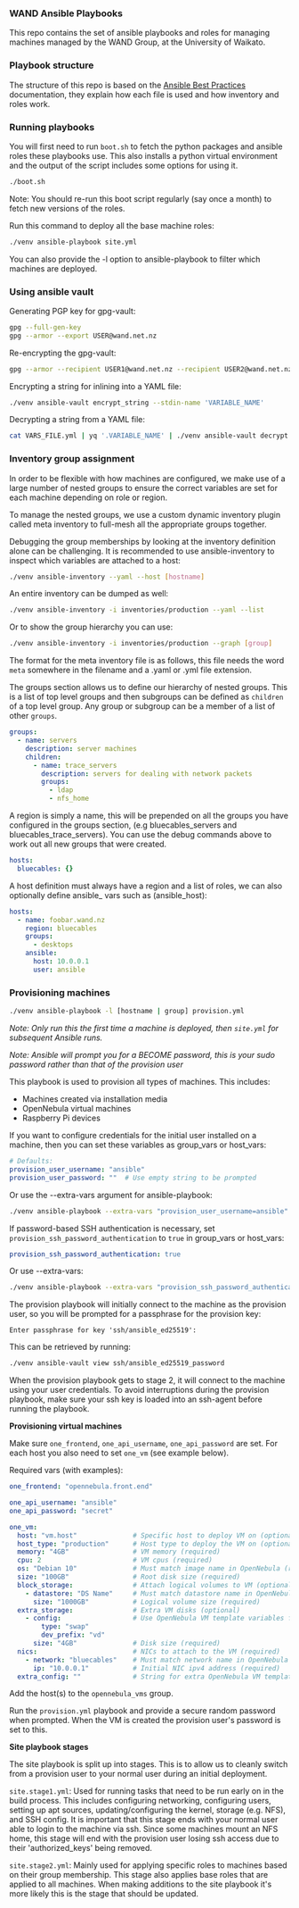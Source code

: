 ### WAND Ansible Playbooks

This repo contains the set of ansible playbooks and roles for managing
machines managed by the WAND Group, at the University of Waikato.

### Playbook structure

The structure of this repo is based on the
[Ansible Best Practices](https://docs.ansible.com/ansible/playbooks_best_practices.html)
documentation, they explain how each file is used and how inventory and roles work.

### Running playbooks

You will first need to run `boot.sh` to fetch the python packages and ansible roles these playbooks use.
This also installs a python virtual environment
and the output of the script includes some options for using it.

```bash
./boot.sh
```

Note: You should re-run this boot script regularly (say once a month) to fetch
new versions of the roles.

Run this command to deploy all the base machine roles:

```bash
./venv ansible-playbook site.yml
```

You can also provide the -l option to ansible-playbook to filter which machines
are deployed.

### Using ansible vault

Generating PGP key for gpg-vault:

```bash
gpg --full-gen-key
gpg --armor --export USER@wand.net.nz
```

Re-encrypting the gpg-vault:

```bash
gpg --armor --recipient USER1@wand.net.nz --recipient USER2@wand.net.nz --encrypt --output gpg/vault-password.gpg
```

Encrypting a string for inlining into a YAML file:

```bash
./venv ansible-vault encrypt_string --stdin-name 'VARIABLE_NAME'
```

Decrypting a string from a YAML file:

```bash
cat VARS_FILE.yml | yq '.VARIABLE_NAME' | ./venv ansible-vault decrypt
```

### Inventory group assignment

In order to be flexible with how machines are configured, we make use of a large
number of nested groups to ensure the correct variables are set for each machine
depending on role or region.

To manage the nested groups, we use a custom dynamic inventory plugin called
meta inventory to full-mesh all the appropriate groups together.

Debugging the group memberships by looking at the inventory definition alone
can be challenging. It is recommended to use ansible-inventory to inspect which
variables are attached to a host:

```bash
./venv ansible-inventory --yaml --host [hostname]
```

An entire inventory can be dumped as well:

```bash
./venv ansible-inventory -i inventories/production --yaml --list
```

Or to show the group hierarchy you can use:


```bash
./venv ansible-inventory -i inventories/production --graph [group]
```

The format for the meta inventory file is as follows, this file needs the word
`meta` somewhere in the filename and a .yaml or .yml file extension.

The groups section allows us to define our hierarchy of nested groups. This is
a list of top level groups and then subgroups can be defined as `children` of
a top level group. Any group or subgroup can be a member of a list of other
`groups`.


```yaml
groups:
  - name: servers
    description: server machines
    children:
      - name: trace_servers
        description: servers for dealing with network packets
        groups:
          - ldap
          - nfs_home
```

A region is simply a name, this will be prepended on all the groups you have
configured in the groups section, (e.g bluecables\_servers and
bluecables\_trace\_servers). You can use the debug commands above to work out
all new groups that were created.

```yaml
hosts:
  bluecables: {}
```

A host definition must always have a region and a list of roles, we can also
optionally define ansible\_ vars such as (ansible\_host):

```yaml
hosts:
  - name: foobar.wand.nz
    region: bluecables
    groups:
      - desktops
    ansible:
      host: 10.0.0.1
      user: ansible
```

### Provisioning machines

```bash
./venv ansible-playbook -l [hostname | group] provision.yml
```

*Note: Only run this the first time a machine is deployed,
then `site.yml` for subsequent Ansible runs.*

*Note: Ansible will prompt you for a BECOME password,
this is your sudo password rather than that of the provision user*

This playbook is used to provision all types of machines. This includes:

* Machines created via installation media
* OpenNebula virtual machines
* Raspberry Pi devices

If you want to configure credentials for the initial user installed on a machine,
then you can set these variables as group_vars or host_vars:

```yaml
# Defaults:
provision_user_username: "ansible"
provision_user_password: ""  # Use empty string to be prompted
```

Or use the --extra-vars argument for ansible-playbook:

```bash
./venv ansible-playbook --extra-vars "provision_user_username=ansible" -l [hostname | group] provision.yml
```

If password-based SSH authentication is necessary, set `provision_ssh_password_authentication` to `true` in group_vars or host_vars:

```yaml
provision_ssh_password_authentication: true
```

Or use --extra-vars:

```bash
./venv ansible-playbook --extra-vars "provision_ssh_password_authentication=true" -l [hostname | group] provision.yml
```

The provision playbook will initially connect to the machine as the provision user,
so you will be prompted for a passphrase for the provision key:

```
Enter passphrase for key 'ssh/ansible_ed25519':
```

This can be retrieved by running:

```bash
./venv ansible-vault view ssh/ansible_ed25519_password
```

When the provision playbook gets to stage 2,
it will connect to the machine using your user credentials.
To avoid interruptions during the provision playbook,
make sure your ssh key is loaded into an ssh-agent before running the playbook.

**Provisioning virtual machines**

Make sure `one_frontend`, `one_api_username`, `one_api_password` are set.
For each host you also need to set `one_vm` (see example below).

Required vars (with examples):

```yaml
one_frontend: "opennebula.front.end"

one_api_username: "ansible"
one_api_password: "secret"

one_vm:
  host: "vm.host"              # Specific host to deploy VM on (optional, required for block storage)
  host_type: "production"      # Host type to deploy the VM on (optional)
  memory: "4GB"                # VM memory (required)
  cpu: 2                       # VM cpus (required)
  os: "Debian 10"              # Must match image name in OpenNebula (required)
  size: "100GB"                # Root disk size (required)
  block_storage:               # Attach logical volumes to VM (optional)
    - datastore: "DS Name"     # Must match datastore name in OpenNebula (required)
      size: "1000GB"           # Logical volume size (required)
  extra_storage:               # Extra VM disks (optional)
    - config:                  # Use OpenNebula VM template variables from the disk section (required)
        type: "swap"
        dev_prefix: "vd"
      size: "4GB"              # Disk size (required)
  nics:                        # NICs to attach to the VM (required)
    - network: "bluecables"    # Must match network name in OpenNebula (required)
      ip: "10.0.0.1"           # Initial NIC ipv4 address (required)
  extra_config: ""             # String for extra OpenNebula VM template configuration (optional)
```

Add the host(s) to the `opennebula_vms` group.

Run the `provision.yml` playbook and provide a secure random password when prompted.
When the VM is created the provision user's password is set to this.

**Site playbook stages**

The site playbook is split up into stages.
This is to allow us to cleanly switch from a provision user
to your normal user during an initial deployment.

`site.stage1.yml`:
Used for running tasks that need to be run early on in the build process.
This includes configuring networking, configuring users, setting up apt sources,
updating/configuring the kernel, storage (e.g. NFS), and SSH config.
It is important that this stage ends with your normal user able to login to the machine via ssh.
Since some machines mount an NFS home, this stage will end with the provision user
losing ssh access due to their 'authorized_keys' being removed.

`site.stage2.yml`:
Mainly used for applying specific roles to machines based on their group membership.
This stage also applies base roles that are applied to all machines.
When making additions to the site playbook it's more likely this is the stage that should be updated.
